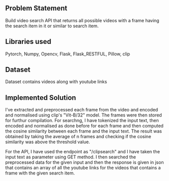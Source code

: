 ## Problem Statement
Build video search API that returns all possible videos with a frame having the search
item in it or similar to search item.

## Libraries used
Pytorch, Numpy, Opencv, Flask, Flask_RESTFUL, Pillow, clip

## Dataset
Dataset contains videos along with youtube links

## Implemented Solution
I've extracted and preprocessed each frame from the video and encoded and normalised using clip's "Vit-B/32" model. The frames were then stored for furthur compilation.
For searchng, I have tokenized the input text, then encoded and normalised as done before for each frame and then computed the cosine similarity between each frame and the input text. The result was obtained by taking the average of n frames and checking if the cosine similarity was above the threshold value.

For the API, I have used the endpoint as "/clipsearch" and I have taken the input text as parameter using GET method. I then searched the preprocessed data for the given input and then the response is given in json that contains an array of all the youtube links for the videos that contains a frame with the given search item.

